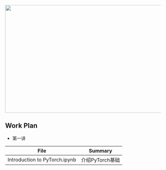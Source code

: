<div align=center><img width="650" height="350" src="https://github.com/zheng992328/PyTorch_Tutorial/blob/master/figs/pytorch.png"/></div>
 
## Work Plan
* 第一讲

File | Summary
:-: | ------  
Introduction to PyTorch.ipynb | 介绍PyTorch基础
